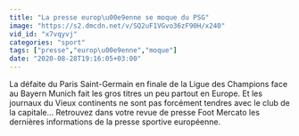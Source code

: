 ```yaml
---
title: "La presse europ\u00e9enne se moque du PSG"
image: "https://s2.dmcdn.net/v/SQ2uF1VGvo36zF90H/x240"
vid_id: "x7vqyvj"
categories: "sport"
tags: ["presse","europ\u00e9enne","moque"]
date: "2020-08-28T19:16:05+03:00"
---
```

La défaite du Paris Saint-Germain en finale de la Ligue des Champions face au Bayern Munich fait les gros titres un peu partout en Europe. Et les journaux du Vieux continents ne sont pas forcément tendres avec le club de la capitale... Retrouvez dans votre revue de presse Foot Mercato les dernières informations de la presse sportive européenne.
